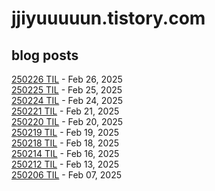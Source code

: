 # jjiyuuuuun.tistory.com
## blog posts
[250226 TIL](https://jjiyuuuuun.tistory.com/73) - Feb 26, 2025<br>
[250225 TIL](https://jjiyuuuuun.tistory.com/72) - Feb 25, 2025<br>
[250224 TIL](https://jjiyuuuuun.tistory.com/71) - Feb 24, 2025<br>
[250221 TIL](https://jjiyuuuuun.tistory.com/70) - Feb 21, 2025<br>
[250220 TIL](https://jjiyuuuuun.tistory.com/69) - Feb 20, 2025<br>
[250219 TIL](https://jjiyuuuuun.tistory.com/68) - Feb 19, 2025<br>
[250218 TIL](https://jjiyuuuuun.tistory.com/67) - Feb 18, 2025<br>
[250214 TIL](https://jjiyuuuuun.tistory.com/66) - Feb 16, 2025<br>
[250212 TIL](https://jjiyuuuuun.tistory.com/65) - Feb 13, 2025<br>
[250206 TIL](https://jjiyuuuuun.tistory.com/64) - Feb 07, 2025<br>
